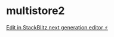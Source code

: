# multistore2

[Edit in StackBlitz next generation editor ⚡️](https://stackblitz.com/~/github.com/cujumbu/multistore2)
